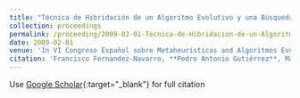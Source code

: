 ```yaml
---
title: "Técnica de Hibridación de un Algoritmo Evolutivo y una Búsqueda Local basada en Análisis Cluster para la Optimización de Redes Neuronales RBF"
collection: proceedings
permalink: /proceeding/2009-02-01-Tecnica-de-Hibridacion-de-un-Algoritmo-Evolutivo-y-una-Busqueda-Local-basada-en-Analisis-Cluster-par
date: 2009-02-01
venue: 'In VI Congreso Español sobre Metaheurísticas and Algoritmos Evolutivos y Bioinspirados (MAEB09)'
citation: 'Francisco Fernandez-Navarro, **Pedro Antonio Gutiérrez**, Manuel Cruz-Ramírez, &quot;Técnica de Hibridación de un Algoritmo Evolutivo y una Búsqueda Local basada en Análisis Cluster para la Optimización de Redes Neuronales RBF.&quot; In VI Congreso Español sobre Metaheurísticas and Algoritmos Evolutivos y Bioinspirados (MAEB09), 2009, pp.317--324.'
---
```

Use [Google Scholar](https://scholar.google.com/scholar?q=Tecnica+de+Hibridacion+de+un+Algoritmo+Evolutivo+y+una+Busqueda+Local+basada+en+Analisis+Cluster+para+la+Optimizacion+de+Redes+Neuronales+RBF){:target="_blank"} for full citation
